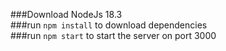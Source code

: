 ###Download NodeJs 18.3 \
  ###run `npm install` to download dependencies \
    ###run `npm start` to start the server on port 3000
